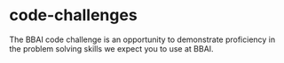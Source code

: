 # code-challenges
The BBAI code challenge is an opportunity to demonstrate proficiency in the problem solving skills we expect you to use at BBAI.
